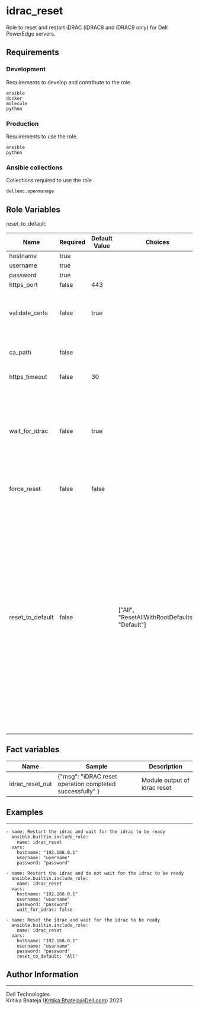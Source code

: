 # idrac_reset

Role to reset and restart iDRAC (iDRAC8 and iDRAC9 only) for Dell PowerEdge servers. 

## Requirements

### Development
Requirements to develop and contribute to the role.
```
ansible
docker
molecule
python
```
### Production
Requirements to use the role.
```
ansible
python
```

### Ansible collections
Collections required to use the role
```
dellemc.openmanage
```

## Role Variables

<table>
<thead>
  <tr>
    <th>Name</th>
    <th>Required</th>
    <th>Default Value</th>
    <th>Choices</th>
    <th>Type</th>
    <th>Description</th>
  </tr>
</thead>
<tbody>
  <tr>
    <td>hostname</td>
    <td>true</td>
    <td></td>
    <td></td>
    <td>str</td>
    <td>- iDRAC IP Address</td>
  </tr>
  <tr>
    <td>username</td>
    <td>true</td>
    <td></td>
    <td></td>
    <td>str</td>
    <td>- iDRAC username</td>
  </tr>
  <tr>
    <td>password</td>
    <td>true</td>
    <td></td>
    <td></td>
    <td>str</td>
    <td>- iDRAC user password.</td>
  </tr>
  <tr>
    <td>https_port</td>
    <td>false</td>
    <td>443</td>
    <td></td>
    <td>int</td>
    <td>- iDRAC port.</td>
  </tr>
  <tr>
    <td>validate_certs</td>
    <td>false</td>
    <td>true</td>
    <td></td>
    <td>bool</td>
    <td>- If C(false), the SSL certificates will not be validated.<br>- Configure C(false) only on personally controlled sites where self-signed certificates are used.</td>
  </tr>
  <tr>
    <td>ca_path</td>
    <td>false</td>
    <td></td>
    <td></td>
    <td>path</td>
    <td>- The Privacy Enhanced Mail (PEM) file that contains a CA certificate to be used for the validation.</td>
  </tr>
  <tr>
    <td>https_timeout</td>
    <td>false</td>
    <td>30</td>
    <td></td>
    <td>int</td>
    <td>- The HTTPS socket level timeout in seconds.</td>
  </tr>
  <tr>
    <td>wait_for_idrac</td>
    <td>false</td>
    <td>true</td>
    <td></td>
    <td>bool</td>
    <td>- Wait for the iDRAC to restart and LC status to be ready.<br>- When I(reset_to_default) is C(All), the IP address of iDRAC might not be accessible because of the change in network settings.<br>- When I(reset_to_default) is C(ResetAllWithRootDefaults), the IP address of iDRAC might not be accessible because of the change in network settings.</td>
  </tr>
  <tr>
    <td>force_reset</td>
    <td>false</td>
    <td>false</td>
    <td></td>
    <td>bool</td>
    <td>- Force restart the idrac without checking the idrac lifecycle controller status.</td>
  </tr>
  <tr>
  reset_to_default:
    <td>reset_to_default</td>
    <td>false</td>
    <td></td>
    <td>["All", "ResetAllWithRootDefaults", "Default"]</td>
    <td>str</td>
    <td>- Reset the iDRAC to factory default settings.<br>- If this value is not set, then the default behaviour is to restart the iDRAC.<br>- C(All)This action will reset your iDRAC to the factory defaults. SupportAssist settings including registration information will be permanently removed. Username and password will reset to default credentials.<br>- C(ResetAllWithRootDefaults)This action will reset your iDRAC to the factory defaults. SupportAssist settings including registration information will be permanently removed. Default username will reset to root and password to the shipping value (root/shipping value).<br>- C(Default)This action will reset your iDRAC to the factory defaults. SupportAssist settings including registration information will be permanently removed. User and network settings will be preserved.<br>- "Note: Supported only for iDRAC9."</td>         
  </tr>
</tbody>
</table>

## Fact variables

<table>
<thead>
  <tr>
    <th>Name</th>
    <th>Sample</th>
    <th>Description</th>
  </tr>
</thead>
  <tbody>
    <tr>
      <td>idrac_reset_out</td>
      <td>{"msg": "iDRAC reset operation completed successfully"
}</td>
<td>Module output of idrac reset</td>
</tbody>
</table>

## Examples 
-----

```
- name: Restart the idrac and wait for the idrac to be ready
  ansible.builtin.include_role:
    name: idrac_reset       
  vars:
    hostname: "192.168.0.1"
    username: "username"
    password: "password"
 
- name: Restart the idrac and do not wait for the idrac to be ready
  ansible.builtin.include_role:
    name: idrac_reset       
  vars:
    hostname: "192.168.0.1"
    username: "username"
    password: "password"
    wait_for_idrac: false
 
- name: Reset the idrac and wait for the idrac to be ready
  ansible.builtin.include_role:
    name: idrac_reset       
  vars:
    hostname: "192.168.0.1"
    username: "username"
    password: "password"
    reset_to_default: "All"
```

## Author Information
------------------

Dell Technologies <br>
Kritika Bhateja (Kritika.Bhateja@Dell.com)  2023